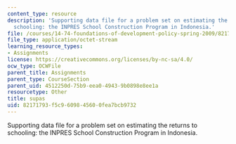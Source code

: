 ```yaml
---
content_type: resource
description: 'Supporting data file for a problem set on estimating the returns to
  schooling: the INPRES School Construction Program in Indonesia.'
file: /courses/14-74-foundations-of-development-policy-spring-2009/82171793f5c9609845600fea7bcb9732_supas.dta
file_type: application/octet-stream
learning_resource_types:
- Assignments
license: https://creativecommons.org/licenses/by-nc-sa/4.0/
ocw_type: OCWFile
parent_title: Assignments
parent_type: CourseSection
parent_uid: 4512250d-75b9-eea0-4943-9b0898e8ee1a
resourcetype: Other
title: supas
uid: 82171793-f5c9-6098-4560-0fea7bcb9732
---
```

Supporting data file for a problem set on estimating the returns to schooling: the INPRES School Construction Program in Indonesia.